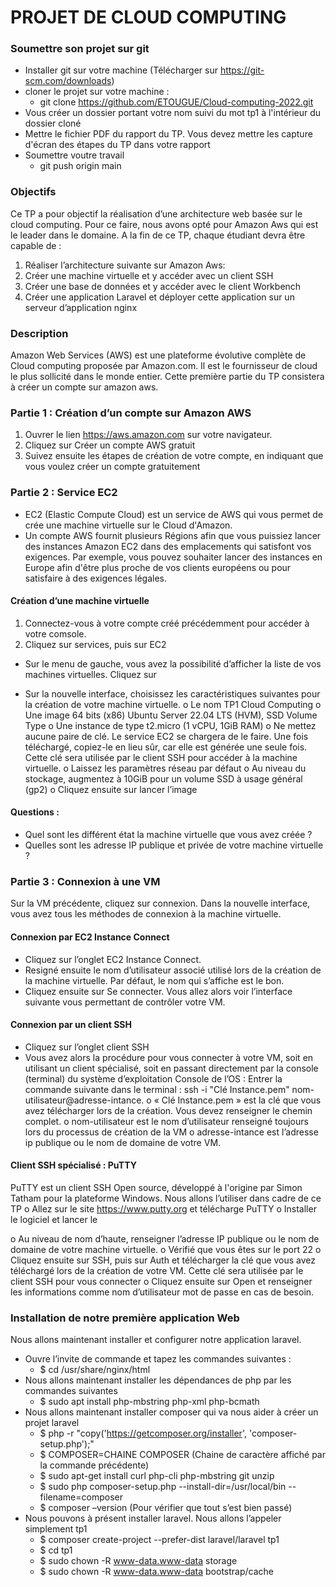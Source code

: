 # PROJET DE CLOUD COMPUTING
### Soumettre son projet sur git
- Installer git sur votre machine (Télécharger sur https://git-scm.com/downloads)
- cloner le projet sur votre machine : 
    - git clone https://github.com/ETOUGUE/Cloud-computing-2022.git
- Vous créer un dossier portant votre nom suivi du mot tp1 à l'intérieur du dossier cloné
- Mettre le fichier PDF du rapport du TP. Vous devez mettre les capture d'écran des étapes du TP dans votre rapport
- Soumettre voutre travail
    - git push origin main
    
### Objectifs
Ce TP a pour objectif la réalisation d’une architecture web basée sur le cloud computing. Pour ce faire, nous avons opté pour Amazon Aws qui est le leader dans le domaine. 
A la fin de ce TP, chaque étudiant devra être capable de :
1.	Réaliser l’architecture suivante sur Amazon Aws: 
2.	Créer une machine virtuelle et y accéder avec un client SSH
3.	Créer une base de données et y accéder avec le client Workbench
4.	Créer une application Laravel et déployer cette application sur un serveur d’application nginx 

### Description
Amazon Web Services (AWS) est une plateforme évolutive complète de Cloud computing proposée par Amazon.com. Il est le fournisseur de cloud le plus sollicité dans le monde entier. Cette première partie du TP consistera à créer un compte sur amazon aws.

### Partie 1 : Création d’un compte sur Amazon AWS
1.	Ouvrer le lien https://aws.amazon.com sur votre navigateur.
2.	Cliquez sur Créer un compte AWS gratuit
3.	Suivez ensuite les étapes de création de votre compte, en indiquant que vous voulez créer un compte gratuitement

### Partie 2 : Service EC2

- EC2 (Elastic Compute Cloud) est un service de AWS qui vous permet de crée une machine virtuelle sur le Cloud d'Amazon. 
- Un compte AWS fournit plusieurs Régions afin que vous puissiez lancer des instances Amazon EC2 dans des emplacements qui satisfont vos exigences. Par exemple, vous pouvez souhaiter lancer des instances en Europe afin d'être plus proche de vos clients européens ou pour satisfaire à des exigences légales.

#### Création d’une machine virtuelle
1.	Connectez-vous à votre compte créé précédemment pour accéder à votre comsole.
2.	Cliquez sur services, puis sur EC2
 
-	Sur le menu de gauche, vous avez la possibilité d’afficher la liste de vos machines virtuelles. Cliquez sur 

-	Sur la nouvelle interface, choisissez les caractéristiques suivantes pour la création de votre machine virtuelle.
o	Le nom TP1 Cloud Computing
o	Une image 64 bits (x86) Ubuntu Server 22.04 LTS (HVM), SSD Volume Type
o	Une instance de type t2.micro (1 vCPU, 1GiB RAM)
o	Ne mettez aucune paire de clé. Le service EC2 se chargera de le faire. Une fois téléchargé, copiez-le en lieu sûr, car elle est générée une seule fois. Cette clé sera utilisée par le client SSH pour accéder à la machine virtuelle.
o	Laissez les paramètres réseau par défaut
o	Au niveau du stockage, augmentez à 10GiB pour un volume SSD à usage général (gp2)
o	Cliquez ensuite sur lancer l’image 

#### Questions : 
-	Quel sont les différent état la machine virtuelle que vous avez créée ?
-	Quelles sont les adresse IP publique et privée de votre machine virtuelle ?

### Partie 3 : Connexion à une VM

Sur la VM précédente, cliquez sur connexion. Dans la nouvelle interface, vous avez tous les méthodes de connexion à la machine virtuelle.
 
#### Connexion par EC2 Instance Connect
-	Cliquez sur l’onglet EC2 Instance Connect.
-	Resigné ensuite le nom d’utilisateur associé utilisé lors de la création de la machine virtuelle. Par défaut, le nom qui s’affiche est le bon. 
-	Cliquez ensuite sur Se connecter. Vous allez alors voir l’interface suivante vous permettant de contrôler votre VM.
 

#### Connexion par un client SSH
-	Cliquez sur l’onglet client SSH
-	Vous avez alors la procédure pour vous connecter à votre VM, soit en utilisant un client spécialisé, soit en passant directement par la console (terminal) du système d’exploitation
Console de l’OS :
Entrer la commande suivante dans le terminal : ssh -i "Clé Instance.pem" nom-utilisateur@adresse-intance. 
o	« Clé Instance.pem » est la clé que vous avez télécharger lors de la création. Vous devez renseigner le chemin complet.
o	nom-utilisateur est le nom d’utilisateur renseigné toujours lors du processus de création de la VM
o	adresse-intance est l’adresse ip publique ou le nom de domaine de votre VM.

#### Client SSH spécialisé : PuTTY
PuTTY est un client SSH Open source, développé à l'origine par Simon Tatham pour la plateforme Windows. Nous allons l’utiliser dans cadre de ce TP
o	Allez sur le site https://www.putty.org et télécharge PuTTY
o	Installer le logiciel et lancer le
 
o	Au niveau de nom d’haute, renseigner l’adresse IP publique ou le nom de domaine de votre machine virtuelle.
o	Vérifié que vous êtes sur le port 22
o	Cliquez ensuite sur SSH, puis sur Auth et télécharger la clé que vous avez téléchargé lors de la création de votre VM. Cette clé sera utilisée par le client SSH pour vous connecter
o	Cliquez ensuite sur Open et renseigner les informations comme nom d’utilisateur mot de passe en cas de besoin.

### Installation de notre première application Web
Nous allons maintenant installer et configurer notre application laravel.
*	Ouvre l’invite de commande et tapez les commandes suivantes :
    * $ cd /usr/share/nginx/html
*	Nous allons maintenant installer les dépendances de php par les commandes suivantes
    * $ sudo apt install php-mbstring php-xml php-bcmath
*	Nous allons maintenant installer composer qui va nous aider à créer un projet laravel
    * $ php -r "copy('https://getcomposer.org/installer', 'composer-setup.php');"
    * $ COMPOSER=CHAINE COMPOSER (Chaine de caractère affiché par la commande précédente)
    * $ sudo apt-get install curl php-cli php-mbstring git unzip
    * $ sudo php composer-setup.php --install-dir=/usr/local/bin --filename=composer
    * $ composer –version (Pour vérifier que tout s’est bien passé)
* Nous pouvons à présent installer laravel. Nous allons l’appeler simplement tp1
    * $ composer create-project --prefer-dist laravel/laravel tp1
    * $ cd tp1
    * $ sudo chown -R www-data.www-data storage
    * $ sudo chown -R www-data.www-data bootstrap/cache




